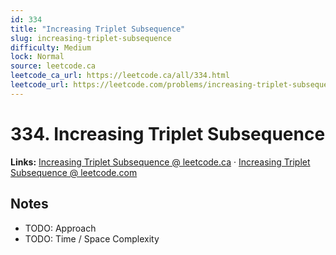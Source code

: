 ```yaml
--- 
id: 334
title: "Increasing Triplet Subsequence"
slug: increasing-triplet-subsequence
difficulty: Medium
lock: Normal
source: leetcode.ca
leetcode_ca_url: https://leetcode.ca/all/334.html
leetcode_url: https://leetcode.com/problems/increasing-triplet-subsequence/
---
```


# 334. Increasing Triplet Subsequence

**Links:** [Increasing Triplet Subsequence @ leetcode.ca](https://leetcode.ca/all/334.html) · [Increasing Triplet Subsequence @ leetcode.com](https://leetcode.com/problems/increasing-triplet-subsequence/)

## Notes
- TODO: Approach
- TODO: Time / Space Complexity
